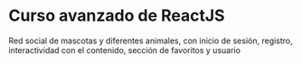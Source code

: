 # Curso avanzado de ReactJS

Red social de mascotas y diferentes animales, con inicio de sesión, registro, interactividad con el contenido, sección de favoritos y usuario
